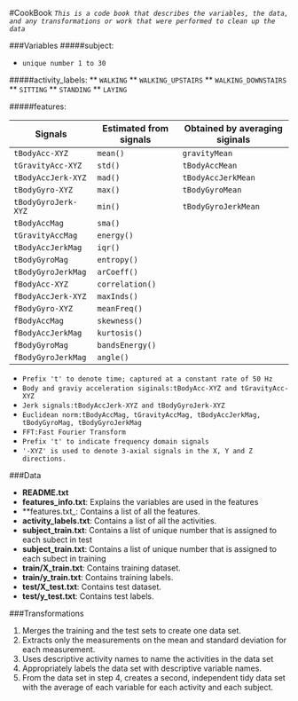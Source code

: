 #CookBook
_`This is a code book that describes the variables, the data, and any transformations or work that were performed to clean up the data`_

###Variables
#####subject:
* `unique number 1 to 30`

#####activity_labels:
** `WALKING`
** `WALKING_UPSTAIRS`
** `WALKING_DOWNSTAIRS`
** `SITTING`
** `STANDING`
** `LAYING`

#####features:

Signals | Estimated from signals | Obtained by averaging siginals
--------------------|--------------| ------------------
`tBodyAcc-XYZ`     | `mean()`       | `gravityMean`	
`tGravityAcc-XYZ`  | `std()`        | `tBodyAccMean`
`tBodyAccJerk-XYZ` | `mad()`        | `tBodyAccJerkMean`
`tBodyGyro-XYZ`    | `max()`        | `tBodyGyroMean`	
`tBodyGyroJerk-XYZ`| `min()`        | `tBodyGyroJerkMean` 
`tBodyAccMag`      | `sma()`	      |                    
`tGravityAccMag`   | `energy()`     |                    
`tBodyAccJerkMag`  | `iqr()`	      |                    	
`tBodyGyroMag`     | `entropy()`    |                    
`tBodyGyroJerkMag` | `arCoeff()`    |                    
`fBodyAcc-XYZ`     | `correlation()`|                    
`fBodyAccJerk-XYZ` | `maxInds()`    |                    
`fBodyGyro-XYZ`    | `meanFreq()`   |                    
`fBodyAccMag`      | `skewness()`   |                   
`fBodyAccJerkMag`  | `kurtosis()`   |                    	
`fBodyGyroMag`     | `bandsEnergy()`|                    
`fBodyGyroJerkMag` | `angle()`      |                    	


* `Prefix 't' to denote time; captured at a constant rate of 50 Hz`
* `Body and graviy acceleration siginals:tBodyAcc-XYZ and tGravityAcc-XYZ`
* `Jerk signals:tBodyAccJerk-XYZ and tBodyGyroJerk-XYZ`
* `Euclidean norm:tBodyAccMag, tGravityAccMag, tBodyAccJerkMag, tBodyGyroMag, tBodyGyroJerkMag`
* `FFT:Fast Fourier Transform`
* `Prefix 't' to indicate frequency domain signals`
* `'-XYZ' is used to denote 3-axial signals in the X, Y and Z directions.`

###Data
* **README.txt**
* **features_info.txt**: Explains the variables are used in the features
* **features.txt_: Contains a list of all the features.
* **activity_labels.txt**: Contains a list of all the activities.
* **subject_train.txt**: Contains a list of unique number that is assigned to each subect in test
* **subject_train.txt**: Contains a list of unique number that is assigned to each subect in training
* **train/X_train.txt**: Contains training dataset.
* **train/y_train.txt**: Contains training labels.
* **test/X_test.txt**: Contains test dataset.
* **test/y_test.txt**: Contains test labels.

###Transformations
1. Merges the training and the test sets to create one data set.
2. Extracts only the measurements on the mean and standard deviation for each measurement.
3. Uses descriptive activity names to name the activities in the data set
4. Appropriately labels the data set with descriptive variable names.
5. From the data set in step 4, creates a second, independent tidy data set with the average of each variable for each activity and each subject.


